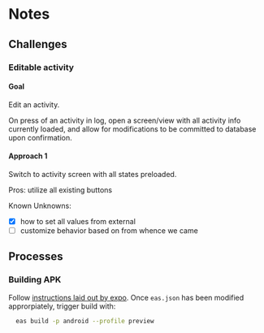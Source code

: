 # Notes

## Challenges

### Editable activity

#### Goal

Edit an activity.

On press of an activity in log, open a screen/view with all
activity info currently loaded, and allow for modifications
to be committed to database upon confirmation.

#### Approach 1

Switch to activity screen with all states preloaded.

Pros: utilize all existing buttons

Known Unknowns:

- [x] how to set all values from external
- [ ] customize behavior based on from whence we came

## Processes

### Building APK

Follow [instructions laid out by expo](https://docs.expo.dev/build-reference/apk/).
Once `eas.json` has been modified approrpiately, trigger build with:
```bash
  eas build -p android --profile preview
```

